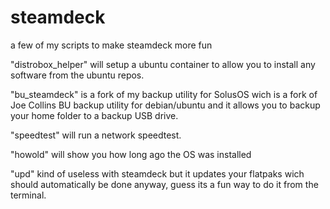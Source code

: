 # steamdeck
a few of my scripts to make steamdeck more fun

"distrobox_helper" will setup a ubuntu container to allow you to install any software from the ubuntu repos.

"bu_steamdeck" is a fork of my backup utility for SolusOS wich is a fork of Joe Collins BU backup utility for debian/ubuntu and it allows you to backup your home folder to a backup USB drive.

"speedtest" will run a network speedtest.

"howold" will show you how long ago the OS was installed

"upd" kind of useless with steamdeck but it updates your flatpaks wich should automatically be done anyway, guess its a fun way to do it from the terminal.
